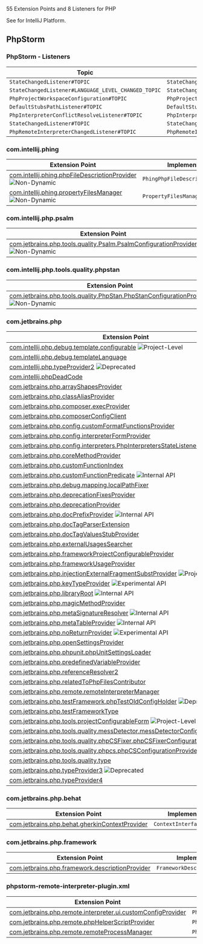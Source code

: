 [//]: # (title: PHP Extension Point and Listener List)

<!-- Copyright 2000-2022 JetBrains s.r.o. and other contributors. Use of this source code is governed by the Apache 2.0 license that can be found in the LICENSE file. -->

55 Extension Points and 8 Listeners for PHP

See [](extension_point_list.md) for IntelliJ Platform.

<include src="extension_point_list.md" include-id="ep_list_legend"></include>

## PhpStorm

### PhpStorm - Listeners

| Topic                                               | Listener                                   |
|-----------------------------------------------------|--------------------------------------------|
| `StateChangedListener#TOPIC`                        | `StateChangedListener`                     |
| `StateChangedListener#LANGUAGE_LEVEL_CHANGED_TOPIC` | `StateChangedListener`                     |
| `PhpProjectWorkspaceConfiguration#TOPIC`            | `PhpProjectWorkspaceConfigurationListener` |
| `DefaultStubsPathListener#TOPIC`                    | `DefaultStubsPathListener`                 |
| `PhpInterpreterConflictResolveListener#TOPIC`       | `PhpInterpreterConflictResolveListener`    |
| `StateChangedListener#TOPIC`                        | `StateChangedListener`                     |
| `PhpRemoteInterpreterChangedListener#TOPIC`         | `PhpRemoteInterpreterChangedListener`      |

### com.intellij.phing

| Extension Point                                                                                                                                         | Implementation                    |
|---------------------------------------------------------------------------------------------------------------------------------------------------------|-----------------------------------|
| [com.intellij.phing.phpFileDescriptionProvider](https://jb.gg/ipe?extensions=com.intellij.phing.phpFileDescriptionProvider) ![Non-Dynamic][non-dynamic] | `PhingPhpFileDescriptionProvider` |
| [com.intellij.phing.propertyFilesManager](https://jb.gg/ipe?extensions=com.intellij.phing.propertyFilesManager) ![Non-Dynamic][non-dynamic]             | `PropertyFilesManager`            |

### com.intellij.php.psalm

| Extension Point                                                                                                                                                                               | Implementation               |
|-----------------------------------------------------------------------------------------------------------------------------------------------------------------------------------------------|------------------------------|
| [com.jetbrains.php.tools.quality.Psalm.PsalmConfigurationProvider](https://jb.gg/ipe?extensions=com.jetbrains.php.tools.quality.Psalm.PsalmConfigurationProvider) ![Non-Dynamic][non-dynamic] | `PsalmConfigurationProvider` |

### com.intellij.php.tools.quality.phpstan

| Extension Point                                                                                                                                                                                       | Implementation                 |
|-------------------------------------------------------------------------------------------------------------------------------------------------------------------------------------------------------|--------------------------------|
| [com.jetbrains.php.tools.quality.PhpStan.PhpStanConfigurationProvider](https://jb.gg/ipe?extensions=com.jetbrains.php.tools.quality.PhpStan.PhpStanConfigurationProvider) ![Non-Dynamic][non-dynamic] | `PhpStanConfigurationProvider` |

### com.jetbrains.php

| Extension Point                                                                                                                                                                               | Implementation                                                                                              |
|-----------------------------------------------------------------------------------------------------------------------------------------------------------------------------------------------|-------------------------------------------------------------------------------------------------------------|
| [com.intellij.php.debug.template.configurable](https://jb.gg/ipe?extensions=com.intellij.php.debug.template.configurable) ![Project-Level][project-level]                                     | `PhpTemplateDebugConfigurable`                                                                              |
| [com.intellij.php.debug.templateLanguage](https://jb.gg/ipe?extensions=com.intellij.php.debug.templateLanguage)                                                                               | `PhpTemplateLanguagePathMapper`                                                                             |
| [com.intellij.php.typeProvider2](https://jb.gg/ipe?extensions=com.intellij.php.typeProvider2) ![Deprecated][deprecated]                                                                       | `PhpTypeProvider2`                                                                                          |
| [com.intellij.phpDeadCode](https://jb.gg/ipe?extensions=com.intellij.phpDeadCode)                                                                                                             | [`EntryPoint`](upsource:///platform/analysis-api/src/com/intellij/codeInspection/reference/EntryPoint.java) |
| [com.jetbrains.php.arrayShapesProvider](https://jb.gg/ipe?extensions=com.jetbrains.php.arrayShapesProvider)                                                                                   | `PhpArrayShapesProvider`                                                                                    |
| [com.jetbrains.php.classAliasProvider](https://jb.gg/ipe?extensions=com.jetbrains.php.classAliasProvider)                                                                                     | `PhpClassAliasProvider`                                                                                     |
| [com.jetbrains.php.composer.execProvider](https://jb.gg/ipe?extensions=com.jetbrains.php.composer.execProvider)                                                                               | `ComposerExecutionProvider`                                                                                 |
| [com.jetbrains.php.composerConfigClient](https://jb.gg/ipe?extensions=com.jetbrains.php.composerConfigClient)                                                                                 | `ComposerConfigClient`                                                                                      |
| [com.jetbrains.php.config.customFormatFunctionsProvider](https://jb.gg/ipe?extensions=com.jetbrains.php.config.customFormatFunctionsProvider)                                                 | `PhpCustomFormatFunctionsProvider`                                                                          |
| [com.jetbrains.php.config.interpreterFormProvider](https://jb.gg/ipe?extensions=com.jetbrains.php.config.interpreterFormProvider)                                                             | `PhpInterpreterFormProvider`                                                                                |
| [com.jetbrains.php.config.interpreters.PhpInterpretersStateListener](https://jb.gg/ipe?extensions=com.jetbrains.php.config.interpreters.PhpInterpretersStateListener)                         | `PhpInterpretersStateListener`                                                                              |
| [com.jetbrains.php.coreMethodProvider](https://jb.gg/ipe?extensions=com.jetbrains.php.coreMethodProvider)                                                                                     | `PhpCoreHandler`                                                                                            |
| [com.jetbrains.php.customFunctionIndex](https://jb.gg/ipe?extensions=com.jetbrains.php.customFunctionIndex)                                                                                   | `PhpCustomFunctionIndex`                                                                                    |
| [com.jetbrains.php.customFunctionPredicate](https://jb.gg/ipe?extensions=com.jetbrains.php.customFunctionPredicate) ![Internal API][internal]                                                 | `PhpCustomFunctionPredicateIndex`                                                                           |
| [com.jetbrains.php.debug.mapping.localPathFixer](https://jb.gg/ipe?extensions=com.jetbrains.php.debug.mapping.localPathFixer)                                                                 | `PhpLocalPathFixer`                                                                                         |
| [com.jetbrains.php.deprecationFixesProvider](https://jb.gg/ipe?extensions=com.jetbrains.php.deprecationFixesProvider)                                                                         | `PhpDeprecationQuickFixesProvider`                                                                          |
| [com.jetbrains.php.deprecationProvider](https://jb.gg/ipe?extensions=com.jetbrains.php.deprecationProvider)                                                                                   | `PhpDeprecationProvider`                                                                                    |
| [com.jetbrains.php.docPrefixProvider](https://jb.gg/ipe?extensions=com.jetbrains.php.docPrefixProvider) ![Internal API][internal]                                                             | `PhpDocPrefixProvider`                                                                                      |
| [com.jetbrains.php.docTagParserExtension](https://jb.gg/ipe?extensions=com.jetbrains.php.docTagParserExtension)                                                                               | `PhpDocTagParser`                                                                                           |
| [com.jetbrains.php.docTagValuesStubProvider](https://jb.gg/ipe?extensions=com.jetbrains.php.docTagValuesStubProvider)                                                                         | `PhpCustomDocTagValuesStubProvider`                                                                         |
| [com.jetbrains.php.externalUsagesSearcher](https://jb.gg/ipe?extensions=com.jetbrains.php.externalUsagesSearcher)                                                                             | `PhpExternalUsagesSearcher`                                                                                 |
| [com.jetbrains.php.frameworkProjectConfigurableProvider](https://jb.gg/ipe?extensions=com.jetbrains.php.frameworkProjectConfigurableProvider)                                                 | `PhpFrameworkConfigurableProvider`                                                                          |
| [com.jetbrains.php.frameworkUsageProvider](https://jb.gg/ipe?extensions=com.jetbrains.php.frameworkUsageProvider)                                                                             | `PhpFrameworkUsageProvider`                                                                                 |
| [com.jetbrains.php.injectionExternalFragmentSubstProvider](https://jb.gg/ipe?extensions=com.jetbrains.php.injectionExternalFragmentSubstProvider) ![Project-Level][project-level]             | `PhpInjectionExternalFragmentSubstProvider`                                                                 |
| [com.jetbrains.php.keyTypeProvider](https://jb.gg/ipe?extensions=com.jetbrains.php.keyTypeProvider) ![Experimental API][experimental]                                                         | `PhpKeyTypeProvider`                                                                                        |
| [com.jetbrains.php.libraryRoot](https://jb.gg/ipe?extensions=com.jetbrains.php.libraryRoot) ![Internal API][internal]                                                                         | `PhpLibraryRootProvider`                                                                                    |
| [com.jetbrains.php.magicMethodProvider](https://jb.gg/ipe?extensions=com.jetbrains.php.magicMethodProvider)                                                                                   | `PhpMagicHandler`                                                                                           |
| [com.jetbrains.php.metaSignatureResolver](https://jb.gg/ipe?extensions=com.jetbrains.php.metaSignatureResolver) ![Internal API][internal]                                                     | `PhpMetaSignatureResolver`                                                                                  |
| [com.jetbrains.php.metaTableProvider](https://jb.gg/ipe?extensions=com.jetbrains.php.metaTableProvider) ![Internal API][internal]                                                             | `PhpMetaTableProvider`                                                                                      |
| [com.jetbrains.php.noReturnProvider](https://jb.gg/ipe?extensions=com.jetbrains.php.noReturnProvider) ![Experimental API][experimental]                                                       | `PhpNoReturnProvider`                                                                                       |
| [com.jetbrains.php.openSettingsProvider](https://jb.gg/ipe?extensions=com.jetbrains.php.openSettingsProvider)                                                                                 | `Settings`                                                                                                  |
| [com.jetbrains.php.phpunit.phpUnitSettingsLoader](https://jb.gg/ipe?extensions=com.jetbrains.php.phpunit.phpUnitSettingsLoader)                                                               | `PhpUnitSettingsLoader`                                                                                     |
| [com.jetbrains.php.predefinedVariableProvider](https://jb.gg/ipe?extensions=com.jetbrains.php.predefinedVariableProvider)                                                                     | `PhpPredefinedVariableProvider`                                                                             |
| [com.jetbrains.php.referenceResolver2](https://jb.gg/ipe?extensions=com.jetbrains.php.referenceResolver2)                                                                                     | `PhpMultipleDeclarationFilter`                                                                              |
| [com.jetbrains.php.relatedToPhpFilesContributor](https://jb.gg/ipe?extensions=com.jetbrains.php.relatedToPhpFilesContributor)                                                                 | `RelatedToPhpFilesContributor`                                                                              |
| [com.jetbrains.php.remote.remoteInterpreterManager](https://jb.gg/ipe?extensions=com.jetbrains.php.remote.remoteInterpreterManager)                                                           | `PhpRemoteInterpreterManager`                                                                               |
| [com.jetbrains.php.testFramework.phpTestOldConfigHolder](https://jb.gg/ipe?extensions=com.jetbrains.php.testFramework.phpTestOldConfigHolder) ![Deprecated][deprecated]                       | `PhpTestFrameworkOldConfigHolder`                                                                           |
| [com.jetbrains.php.testFrameworkType](https://jb.gg/ipe?extensions=com.jetbrains.php.testFrameworkType)                                                                                       | `PhpTestFrameworkType`                                                                                      |
| [com.jetbrains.php.tools.projectConfigurableForm](https://jb.gg/ipe?extensions=com.jetbrains.php.tools.projectConfigurableForm) ![Project-Level][project-level]                               | `QualityToolProjectConfigurableForm`                                                                        |
| [com.jetbrains.php.tools.quality.messDetector.messDetectorConfigurationProvider](https://jb.gg/ipe?extensions=com.jetbrains.php.tools.quality.messDetector.messDetectorConfigurationProvider) | `MessDetectorConfigurationProvider`                                                                         |
| [com.jetbrains.php.tools.quality.phpCSFixer.phpCSFixerConfigurationProvider](https://jb.gg/ipe?extensions=com.jetbrains.php.tools.quality.phpCSFixer.phpCSFixerConfigurationProvider)         | `PhpCSFixerConfigurationProvider`                                                                           |
| [com.jetbrains.php.tools.quality.phpcs.phpCSConfigurationProvider](https://jb.gg/ipe?extensions=com.jetbrains.php.tools.quality.phpcs.phpCSConfigurationProvider)                             | `PhpCSConfigurationProvider`                                                                                |
| [com.jetbrains.php.tools.quality.type](https://jb.gg/ipe?extensions=com.jetbrains.php.tools.quality.type)                                                                                     | `QualityToolType`                                                                                           |
| [com.jetbrains.php.typeProvider3](https://jb.gg/ipe?extensions=com.jetbrains.php.typeProvider3) ![Deprecated][deprecated]                                                                     | `PhpTypeProvider3`                                                                                          |
| [com.jetbrains.php.typeProvider4](https://jb.gg/ipe?extensions=com.jetbrains.php.typeProvider4)                                                                                               | `PhpTypeProvider4`                                                                                          |

### com.jetbrains.php.behat

| Extension Point | Implementation |
|-----------------|----------------|
| [com.jetbrains.php.behat.gherkinContextProvider](https://jb.gg/ipe?extensions=com.jetbrains.php.behat.gherkinContextProvider) | `ContextInterfaceProvider` |

### com.jetbrains.php.framework

| Extension Point | Implementation |
|-----------------|----------------|
| [com.jetbrains.php.framework.descriptionProvider](https://jb.gg/ipe?extensions=com.jetbrains.php.framework.descriptionProvider) | `FrameworkDescriptionProvider` |

### phpstorm-remote-interpreter-plugin.xml

| Extension Point | Implementation |
|-----------------|----------------|
| [com.jetbrains.php.remote.interpreter.ui.customConfigProvider](https://jb.gg/ipe?extensions=com.jetbrains.php.remote.interpreter.ui.customConfigProvider) | `PhpProjectConfigComponentProvider` |
| [com.jetbrains.php.remote.phpHelperScriptProvider](https://jb.gg/ipe?extensions=com.jetbrains.php.remote.phpHelperScriptProvider) | `PhpHelperScriptProvider` |
| [com.jetbrains.php.remote.remoteProcessManager](https://jb.gg/ipe?extensions=com.jetbrains.php.remote.remoteProcessManager) | `PhpRemoteProcessManager` |

[experimental]: https://img.shields.io/badge/-Experimental_API-red?style=flat-square
[internal]: https://img.shields.io/badge/-Internal_API-darkred?style=flat-square
[project-level]: https://img.shields.io/badge/-Project--Level-blue?style=flat-square
[non-dynamic]: https://img.shields.io/badge/-Non--Dynamic-orange?style=flat-square
[deprecated]: https://img.shields.io/badge/-Deprecated-lightgrey?style=flat-square
